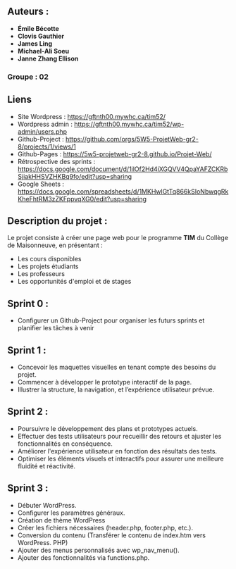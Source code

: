## Auteurs :

- **Émile Bécotte**
- **Clovis Gauthier**
- **James Ling**
- **Michael-Ali Soeu**
- **Janne Zhang Ellison**

### Groupe : 02

## Liens

- Site Wordpress : https://gftnth00.mywhc.ca/tim52/
- Wordpress admin : https://gftnth00.mywhc.ca/tim52/wp-admin/users.php
- Github-Project : https://github.com/orgs/5W5-ProjetWeb-gr2-8/projects/1/views/1
- Github-Pages : https://5w5-projetweb-gr2-8.github.io/Projet-Web/
- Rétrospective des sprints : https://docs.google.com/document/d/1ilOf2Hd4iXGQVV4QpaYAFZCKRbSjiakHHSVZHKBq9fo/edit?usp=sharing
- Google Sheets : https://docs.google.com/spreadsheets/d/1MKHwlGtTq866kSIoNbwqgRkKheFhtRM3zZKFppvqXG0/edit?usp=sharing

## Description du projet :

Le projet consiste à créer une page web pour le programme **TIM** du Collège de Maisonneuve, en présentant :

- Les cours disponibles
- Les projets étudiants
- Les professeurs
- Les opportunités d'emploi et de stages

## Sprint 0 :

- Configurer un Github-Project pour organiser les futurs sprints et planifier les tâches à venir

## Sprint 1 :

- Concevoir les maquettes visuelles en tenant compte des besoins du projet.
- Commencer à développer le prototype interactif de la page.
- Illustrer la structure, la navigation, et l’expérience utilisateur prévue.

## Sprint 2 :

- Poursuivre le développement des plans et prototypes actuels.
- Effectuer des tests utilisateurs pour recueillir des retours et ajuster les fonctionnalités en conséquence.
- Améliorer l'expérience utilisateur en fonction des résultats des tests.
- Optimiser les éléments visuels et interactifs pour assurer une meilleure fluidité et réactivité.

## Sprint 3 :

- Débuter WordPress.
- Configurer les paramètres généraux.
- Création de thème WordPress
- Créer les fichiers nécessaires (header.php, footer.php, etc.).
- Conversion du contenu (Transférer le contenu de index.htm vers WordPress. PHP)
- Ajouter des menus personnalisés avec wp_nav_menu().
- Ajouter des fonctionnalités via functions.php.
